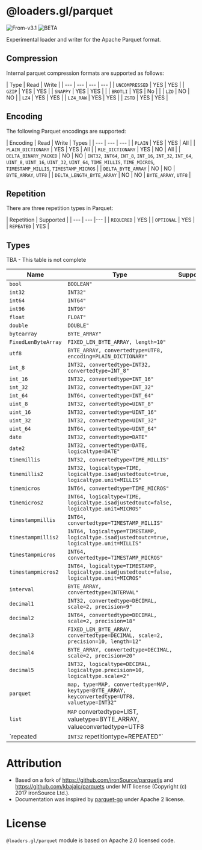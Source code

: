 # @loaders.gl/parquet

<p class="badges">
  <img src="https://img.shields.io/badge/From-v3.1-blue.svg?style=flat-square" alt="From-v3.1" />
	<img src="https://img.shields.io/badge/-BETA-teal.svg" alt="BETA" />
</p>

Experimental loader and writer for the Apache Parquet format.

## Compression

Internal parquet compression formats are supported as follows:

| Type | Read | Write |
| --- | --- | --- | --- |
| `UNCOMPRESSED`  | YES | YES |
| `GZIP` | YES | YES |
| `SNAPPY` | YES | YES | |
| `BROTLI` | YES | No | |
| `LZO` | NO | NO |
| `LZ4`  | YES | YES |
| `LZ4_RAW` | YES | YES |
| `ZSTD` | YES | YES |

## Encoding

The following Parquet encodings are supported:

| Encoding | Read | Write | Types |
| --- | --- | --- |
| `PLAIN` | YES | YES | All |
| `PLAIN_DICTIONARY` | YES | YES | All |
| `RLE_DICTIONARY` | YES | NO |  All |
| `DELTA_BINARY_PACKED` | NO | NO | `INT32`, `INT64`, `INT_8`, `INT_16`, `INT_32`, `INT_64`, `UINT_8`, `UINT_16`, `UINT_32`, `UINT_64`, `TIME_MILLIS`, `TIME_MICROS`, `TIMESTAMP_MILLIS`, `TIMESTAMP_MICROS` |
| `DELTA_BYTE_ARRAY` | NO | NO | `BYTE_ARRAY`, `UTF8` |
| `DELTA_LENGTH_BYTE_ARRAY` | NO | NO | `BYTE_ARRAY`, `UTF8` |

## Repetition

There are three repetition types in Parquet:

| Repetition | Supported |
| --- | --- |--- |
| `REQUIRED` | YES |
| `OPTIONAL` | YES |
| `REPEATED` | YES |

## Types

TBA - This table is not complete

| Name | Type | Supported |
| --- | --- |--- |
| `bool` | `BOOLEAN"` | |
| `int32` | `INT32"` | |
| `int64` | `INT64"` | |
| `int96` | `INT96"` | |
| `float` | `FLOAT"` | |
| `double` | `DOUBLE"` | |
| `bytearray` | `BYTE_ARRAY"` | |
| `FixedLenByteArray` | `FIXED_LEN_BYTE_ARRAY, length=10"` | |
| `utf8` | `BYTE_ARRAY, convertedtype=UTF8, encoding=PLAIN_DICTIONARY"` | |
| `int_8` | `INT32, convertedtype=INT32, convertedtype=INT_8"` | |
| `int_16` | `INT32, convertedtype=INT_16"` | |
| `int_32` | `INT32, convertedtype=INT_32"` | |
| `int_64` | `INT64, convertedtype=INT_64"` | |
| `uint_8` | `INT32, convertedtype=UINT_8"` | |
| `uint_16` | `INT32, convertedtype=UINT_16"` | |
| `uint_32` | `INT32, convertedtype=UINT_32"` | |
| `uint_64` | `INT64, convertedtype=UINT_64"` | |
| `date` | `INT32, convertedtype=DATE"` | |
| `date2` | `INT32, convertedtype=DATE, logicaltype=DATE"` | |
| `timemillis` | `INT32, convertedtype=TIME_MILLIS"` | |
| `timemillis2` | `INT32, logicaltype=TIME, logicaltype.isadjustedtoutc=true, logicaltype.unit=MILLIS"` | |
| `timemicros` | `INT64, convertedtype=TIME_MICROS"` | |
| `timemicros2` | `INT64, logicaltype=TIME, logicaltype.isadjustedtoutc=false, logicaltype.unit=MICROS"` | |
| `timestampmillis` | `INT64, convertedtype=TIMESTAMP_MILLIS"` | |
| `timestampmillis2` | `INT64, logicaltype=TIMESTAMP, logicaltype.isadjustedtoutc=true, logicaltype.unit=MILLIS"` | |
| `timestampmicros` | `INT64, convertedtype=TIMESTAMP_MICROS"` | |
| `timestampmicros2` | `INT64, logicaltype=TIMESTAMP, logicaltype.isadjustedtoutc=false, logicaltype.unit=MICROS"` | |
| `interval` | `BYTE_ARRAY, convertedtype=INTERVAL"` | |
| `decimal1` | `INT32, convertedtype=DECIMAL, scale=2, precision=9"` | |
| `decimal2` | `INT64, convertedtype=DECIMAL, scale=2, precision=18"` | |
| `decimal3` | `FIXED_LEN_BYTE_ARRAY, convertedtype=DECIMAL, scale=2, precision=10, length=12"` | |
| `decimal4` | `BYTE_ARRAY, convertedtype=DECIMAL, scale=2, precision=20"` | |
| `decimal5` | `INT32, logicaltype=DECIMAL, logicaltype.precision=10, logicaltype.scale=2"` | |
| `parquet` | `map, type=MAP, convertedtype=MAP, keytype=BYTE_ARRAY, keyconvertedtype=UTF8, valuetype=INT32"` | |
| `list` | `MAP` convertedtype=LIST, valuetype=BYTE_ARRAY, valueconvertedtype=UTF8 | |
| `repeated | `INT32` repetitiontype=REPEATED"` | |

# Attribution

- Based on a fork of https://github.com/ironSource/parquetjs and  https://github.com/kbajalc/parquets under MIT license (Copyright (c) 2017 ironSource Ltd.).
- Documentation was inspired by [parquet-go](https://github.com/xitongsys/parquet-go/blob/master/LICENSE) under Apache 2 license.

# License

`@loaders.gl/parquet` module is based on Apache 2.0 licensed code.
